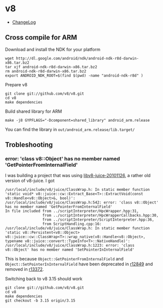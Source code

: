 # v8 #

- [ChangeLog](https://code.google.com/p/v8/source/browse/trunk/ChangeLog)

## Cross compile for ARM ##

Download and install the NDK for your platform

	wget http://dl.google.com/android/ndk/android-ndk-r8d-darwin-x86.tar.bz2
	tar xjf android-ndk-r8d-darwin-x86.tar.bz2
	rm android-ndk-r8d-darwin-x86.tar.bz2
	export ANDROID_NDK_ROOT=$(find $(pwd) -name "android-ndk-r8d" )

Prepare v8

	git clone git://github.com/v8/v8.git
	cd v8
	make dependencies

Build shared library for ARM

	make -j8 GYPFLAGS="-Dcomponent=shared_library" android_arm.release

You can find the library in `out/android_arm.release/lib.target/`

## Trobleshooting ##

### error: 'class v8::Object' has no member named 'GetPointerFromInternalField' ###

I was building a project that was using [libv8-juice-20101126](https://v8-juice.googlecode.com/files/libv8-juice-20101126.tar.bz2), a rather old version of v8-juice. I got

	/usr/local/include/v8/juice/ClassWrap.h: In static member function 'static void* v8::juice::cw::Extract_Base<T>::ExtractVoid(const v8::Handle<v8::Object>&, bool)':
	/usr/local/include/v8/juice/ClassWrap.h:542: error: 'class v8::Object' has no member named 'GetPointerFromInternalField'
	In file included from ../scriptInterpreter/HpcWrapper.hpp:31,
	                 from ../scriptInterpreter/HpcWrapperCallbacks.hpp:30,
	                 from ../scriptInterpreter/ScriptInterpreter.hpp:36,
	                 from ScriptHandling.cpp:16:
	/usr/local/include/v8/juice/ClassWrap.h: In static member function 'static v8::Persistent<v8::Object> v8::juice::cw::ClassWrap<T>::wrap_native(v8::Handle<v8::Object>, typename v8::juice::convert::TypeInfo<T>::NativeHandle)':
	/usr/local/include/v8/juice/ClassWrap.h:1223: error: 'class v8::Object' has no member named 'SetPointerInInternalField'

This is because `Object::GetPointerFromInternalField` and `Object::SetPointerInInternalField` have been deprecated in [r12849](https://code.google.com/p/v8/source/detail?r=12849) and removed in [r13372](https://code.google.com/p/v8/source/detail?r=13372).

Switching back to v8 3.15 should work

	git clone git://github.com/v8/v8.git
	cd v8
	make dependencies
	git checkout -b 3.15 origin/3.15
